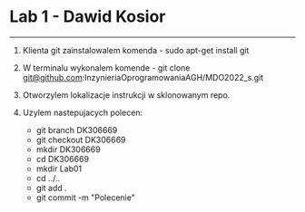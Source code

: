 # Lab 1 - Dawid Kosior
---

1. Klienta git zainstalowalem komenda - sudo apt-get install git

2. W terminalu wykonalem komende - git clone git@github.com:InzynieriaOprogramowaniaAGH/MDO2022_s.git

3. Otworzylem lokalizacje instrukcji w sklonowanym repo.

4. Uzylem nastepujacych polecen:

	- git branch DK306669
	- git checkout DK306669
	- mkdir DK306669
	- cd DK306669
	- mkdir Lab01
	- cd ../..
	- git add .
	- git commit -m "Polecenie"
	

	


